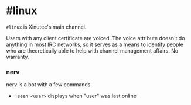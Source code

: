 # #linux

`#linux` is Xinutec's main channel.

Users with any client certificate are voiced. The voice attribute doesn't do
anything in most IRC networks, so it serves as a means to identify people who
are theoretically able to help with channel management affairs. No warranty.

### nerv

nerv is a bot with a few commands.

* `!seen <user>` displays when "user" was last online

